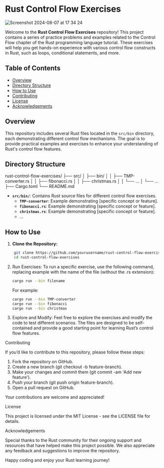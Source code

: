 # Rust Control Flow Exercises

![Screenshot 2024-08-07 at 17 34 24](https://github.com/user-attachments/assets/b9ec4fcf-9025-48bc-b197-405edaf89aa2)

Welcome to the **Rust Control Flow Exercises** repository! This project contains a series of practice problems and examples related to the Control Flow chapter of the Rust programming language tutorial. These exercises will help you get hands-on experience with various control flow constructs in Rust, such as loops, conditional statements, and more.

## Table of Contents

- [Overview](#overview)
- [Directory Structure](#directory-structure)
- [How to Use](#how-to-use)
- [Contributing](#contributing)
- [License](#license)
- [Acknowledgements](#acknowledgements)

## Overview

This repository includes several Rust files located in the `src/bin` directory, each demonstrating different control flow mechanisms. The goal is to provide practical examples and exercises to enhance your understanding of Rust's control flow features.

## Directory Structure

rust-control-flow-exercises/
├── src/
│   ├── bin/
│   │   ├── TMP-converter.rs
│   │   ├── fibonacci.rs
│   │   ├── christmas.rs
│   │   └── …
│   └── …
├── Cargo.toml
└── README.md

- **`src/bin/`**: Contains Rust source files for different control flow exercises.
  - **`TMP-converter`**: Example demonstrating [specific concept or feature].
  - **`fibonacci.rs`**: Example demonstrating [specific concept or feature].
  - **`christmas.rs`**: Example demonstrating [specific concept or feature].
  - ...

## How to Use

1. **Clone the Repository:**

```sh
    git clone https://github.com/yourusername/rust-control-flow-exercises.git
    cd rust-control-flow-exercises
```
2. Run Exercises:
To run a specific exercise, use the following command, replacing example with the name of the file (without the .rs extension):
    ```sh
    cargo run --bin filename
    ```
    For example:

    ```sh
    cargo run --bin TMP-converter
    cargo run --bin fibonacci
    cargo run --bin christmas
    ```

3. Explore and Modify:
Feel free to explore the exercises and modify the code to test different scenarios. The files are designed to be self-contained and provide a good starting point for learning Rust’s control flow features.

Contributing

If you’d like to contribute to this repository, please follow these steps:

1.	Fork the repository on GitHub.
2.	Create a new branch (git checkout -b feature-branch).
3.	Make your changes and commit them (git commit -am 'Add new feature').
4.	Push your branch (git push origin feature-branch).
5.	Open a pull request on GitHub.

Your contributions are welcome and appreciated!

License

This project is licensed under the MIT License - see the LICENSE file for details.

Acknowledgements

Special thanks to the Rust community for their ongoing support and resources that have helped make this project possible. We also appreciate any feedback and suggestions to improve the repository.

Happy coding and enjoy your Rust learning journey!
